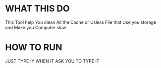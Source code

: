 # WHAT THIS DO
This Tool help You clean All the Cache or Usless File that Use you storage and Make you Computer slow

# HOW TO RUN
JUST TYPE :Y WHEN IT ASK YOU TO TYPE IT

